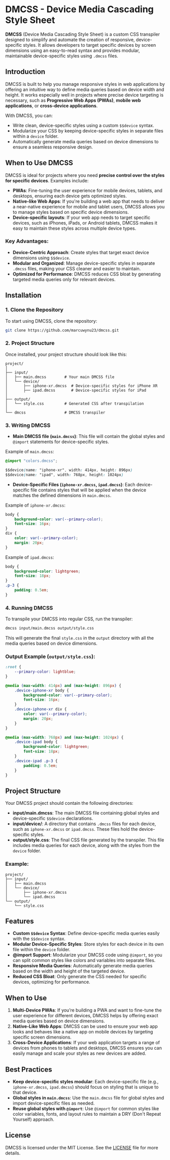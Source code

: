 # DMCSS - Device Media Cascading Style Sheet

**DMCSS** (Device Media Cascading Style Sheet) is a custom CSS transpiler designed to simplify and automate the creation of responsive, device-specific styles. It allows developers to target specific devices by screen dimensions using an easy-to-read syntax and provides modular, maintainable device-specific styles using `.dmcss` files.

## Introduction

DMCSS is built to help you manage responsive styles in web applications by offering an intuitive way to define media queries based on device width and height. It works especially well in projects where precise device targeting is necessary, such as **Progressive Web Apps (PWAs)**, **mobile web applications**, or **cross-device applications**.

With DMCSS, you can:

- Write clean, device-specific styles using a custom `$$device` syntax.
- Modularize your CSS by keeping device-specific styles in separate files within a `device` folder.
- Automatically generate media queries based on device dimensions to ensure a seamless responsive design.

## When to Use DMCSS

DMCSS is ideal for projects where you need **precise control over the styles for specific devices**. Examples include:

- **PWAs**: Fine-tuning the user experience for mobile devices, tablets, and desktops, ensuring each device gets optimized styles.
- **Native-like Web Apps**: If you're building a web app that needs to deliver a near-native experience for mobile and tablet users, DMCSS allows you to manage styles based on specific device dimensions.
- **Device-specific layouts**: If your web app needs to target specific devices, such as iPhones, iPads, or Android tablets, DMCSS makes it easy to maintain these styles across multiple device types.

### Key Advantages:

- **Device-Centric Approach**: Create styles that target exact device dimensions using `$$device`.
- **Modular and Organized**: Manage device-specific styles in separate `.dmcss` files, making your CSS cleaner and easier to maintain.
- **Optimized for Performance**: DMCSS reduces CSS bloat by generating targeted media queries only for relevant devices.

## Installation

### 1. Clone the Repository

To start using DMCSS, clone the repository:

```bash
git clone https://github.com/marcuwynu23/dmcss.git
```

### 2. Project Structure

Once installed, your project structure should look like this:

```
project/
│
├── input/
│   ├── main.dmcss        # Your main DMCSS file
│   └── device/
│       ├── iphone-xr.dmcss  # Device-specific styles for iPhone XR
│       ├── ipad.dmcss       # Device-specific styles for iPad
│
├── output/
│   └── style.css         # Generated CSS after transpilation
│
└── dmcss                 # DMCSS transpiler
```

### 3. Writing DMCSS

- **Main DMCSS file (`main.dmcss`)**: This file will contain the global styles and `@import` statements for device-specific styles.

Example of `main.dmcss`:

```css
@import "colors.dmcss";

$$device(name: "iphone-xr", width: 414px, height: 896px)
$$device(name: "ipad", width: 768px, height: 1024px)
```

- **Device-Specific Files (`iphone-xr.dmcss`, `ipad.dmcss`)**: Each device-specific file contains styles that will be applied when the device matches the defined dimensions in `main.dmcss`.

Example of `iphone-xr.dmcss`:

```css
body {
	background-color: var(--primary-color);
	font-size: 16px;
}
div {
	color: var(--primary-color);
	margin: 20px;
}
```

Example of `ipad.dmcss`:

```css
body {
	background-color: lightgreen;
	font-size: 18px;
}
.p-3 {
	padding: 0.5em;
}
```

### 4. Running DMCSS

To transpile your DMCSS into regular CSS, run the transpiler:

```bash
dmcss input/main.dmcss output/style.css
```

This will generate the final `style.css` in the `output` directory with all the media queries based on device dimensions.

### Output Example (`output/style.css`):

```css
:root {
	--primary-color: lightblue;
}

@media (max-width: 414px) and (max-height: 896px) {
	.device-iphone-xr body {
		background-color: var(--primary-color);
		font-size: 16px;
	}
	.device-iphone-xr div {
		color: var(--primary-color);
		margin: 20px;
	}
}

@media (max-width: 768px) and (max-height: 1024px) {
	.device-ipad body {
		background-color: lightgreen;
		font-size: 18px;
	}
	.device-ipad .p-3 {
		padding: 0.5em;
	}
}
```

## Project Structure

Your DMCSS project should contain the following directories:

- **input/main.dmcss**: The main DMCSS file containing global styles and device-specific `$$device` declarations.
- **input/device/**: A directory that contains `.dmcss` files for each device, such as `iphone-xr.dmcss` or `ipad.dmcss`. These files hold the device-specific styles.
- **output/style.css**: The final CSS file generated by the transpiler. This file includes media queries for each device, along with the styles from the `device` folder.

### Example:

```
project/
├── input/
│   ├── main.dmcss
│   └── device/
│       ├── iphone-xr.dmcss
│       └── ipad.dmcss
└── output/
    └── style.css
```

## Features

- **Custom `$$device` Syntax**: Define device-specific media queries easily with the `$$device` syntax.
- **Modular Device-Specific Styles**: Store styles for each device in its own file within the `device` folder.
- **@import Support**: Modularize your DMCSS code using `@import`, so you can split common styles like colors and variables into separate files.
- **Responsive Media Queries**: Automatically generate media queries based on the width and height of the targeted device.
- **Reduced CSS Bloat**: Only generate the CSS needed for specific devices, optimizing for performance.

## When to Use

1. **Multi-Device PWAs**: If you’re building a PWA and want to fine-tune the user experience for different devices, DMCSS helps by offering exact media queries based on device dimensions.
2. **Native-Like Web Apps**: DMCSS can be used to ensure your web app looks and behaves like a native app on mobile devices by targeting specific screen dimensions.
3. **Cross-Device Applications**: If your web application targets a range of devices from phones to tablets and desktops, DMCSS ensures you can easily manage and scale your styles as new devices are added.

## Best Practices

- **Keep device-specific styles modular**: Each device-specific file (e.g., `iphone-xr.dmcss`, `ipad.dmcss`) should focus on styling that is unique to that device.
- **Global styles in `main.dmcss`**: Use the `main.dmcss` file for global styles and import device-specific files as needed.
- **Reuse global styles with `@import`**: Use `@import` for common styles like color variables, fonts, and layout rules to maintain a DRY (Don't Repeat Yourself) approach.

## License

DMCSS is licensed under the MIT License. See the [LICENSE](LICENSE) file for more details.
